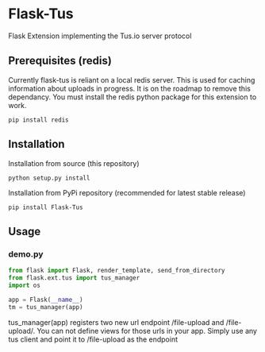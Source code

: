 # Flask-Tus
Flask Extension implementing the Tus.io server protocol

## Prerequisites (redis)

Currently flask-tus is reliant on a local redis server.  This is used for caching information about
uploads in progress.  It is on the roadmap to remove this dependancy.  You must install the redis python package
for this extension to work.

```
pip install redis
```

## Installation

Installation from source (this repository)

```
python setup.py install
```

Installation from PyPi repository (recommended for latest stable release)

```
pip install Flask-Tus
```

## Usage

### demo.py

```python
from flask import Flask, render_template, send_from_directory
from flask.ext.tus import tus_manager
import os

app = Flask(__name__)
tm = tus_manager(app)
```

tus_manager(app) registers two new url endpoint /file-upload and /file-upload/<resource>.  You can not define views for those
urls in your app.  Simply use any tus client and point it to  /file-upload as the endpoint
